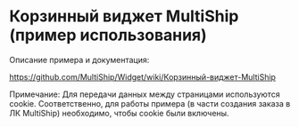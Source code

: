 Корзинный виджет MultiShip (пример использования)
======

Описание примера и документация:

https://github.com/MultiShip/Widget/wiki/Корзинный-виджет-MultiShip

Примечание: Для передачи данных между страницами используются cookie. Соответственно, для работы примера (в части создания заказа в ЛК MultiShip) необходимо, чтобы cookie были включены. 
